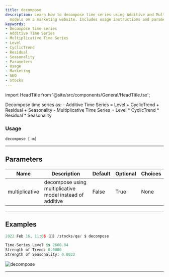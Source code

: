 ```yaml
---
title: decompose
description: Learn how to decompose time series using Additive and Multiplicative
  models on a marketing website. Includes usage instructions and parameters.
keywords:
- Decompose time series
- Additive Time Series
- Multiplicative Time Series
- Level
- CyclicTrend
- Residual
- Seasonality
- Parameters
- Usage
- Marketing
- SEO
- Stocks
---
```


import HeadTitle from '@site/src/components/General/HeadTitle.tsx';

<HeadTitle title="crypto/qa/decompose - Reference | OpenBB Terminal Docs" />

Decompose time series as: - Additive Time Series = Level + CyclicTrend + Residual + Seasonality - Multiplicative Time Series = Level * CyclicTrend * Residual * Seasonality

### Usage

```python
decompose [-m]
```

---

## Parameters

| Name | Description | Default | Optional | Choices |
| ---- | ----------- | ------- | -------- | ------- |
| multiplicative | decompose using multiplicative model instead of additive | False | True | None |


---

## Examples

```python
2022 Feb 16, 11:06 (🦋) /stocks/qa/ $ decompose

Time-Series Level is 2660.84
Strength of Trend: 0.0000
Strength of Seasonality: 0.0032
```
![decompose](https://user-images.githubusercontent.com/46355364/154306626-1c5ad11e-a2e9-4107-9aec-5cf18da5358e.png)

---

